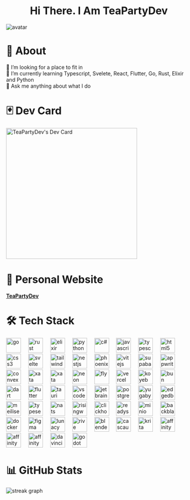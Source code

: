 <h1 align="center">
  Hi There. I Am TeaPartyDev
</h1>

<div align="canter">
  <img src="https://github.com/user-attachments/assets/655b8b3b-373f-4f8b-9141-edb592e8fe45" alt="avatar"/>
</div>

# 💫 About
🤝 I’m looking for a place to fit in<br>
🌱 I’m currently learning Typescript, Svelete, React, Flutter, Go, Rust, Elixir and Python<br>
💬 Ask me anything about what I do<br>

# 🃏 Dev Card
<a href="https://app.daily.dev/teapartydev"><img src="https://api.daily.dev/devcards/v2/92Tc0MIH5UarnguOUFTDJ.png?type=default&r=tcv" width="356" alt="TeaPartyDev's Dev Card"/></a>

# 🧠 Personal Website
[**TeaPartyDev**](https://teapartydev.github.io/teapartydev-blog/)

# 🛠️ Tech Stack

<div align="left">
  <img src="https://cdn.jsdelivr.net/gh/devicons/devicon@latest/icons/go/go-original.svg" height="40" alt="go"  />
  <img width="12" />

  <img src="https://cdn.jsdelivr.net/gh/devicons/devicon@latest/icons/rust/rust-original.svg" height="40" alt="rust"  />
  <img width="12" />

  <img src="https://cdn.jsdelivr.net/gh/devicons/devicon@latest/icons/elixir/elixir-original.svg" height="40" alt="elixir"  />
  <img width="12" />
  
  <img src="https://cdn.jsdelivr.net/gh/devicons/devicon@latest/icons/python/python-original.svg" height="40" alt="python"  />
  <img width="12" />
  
  <img src="https://cdn.jsdelivr.net/gh/devicons/devicon@latest/icons/csharp/csharp-original.svg" height="40" alt="c#"  />
  <img width="12" />
  
  <img src="https://cdn.jsdelivr.net/gh/devicons/devicon@latest/icons/javascript/javascript-original.svg" height="40" alt="javascript"  />
  <img width="12" />
  
  <img src="https://cdn.jsdelivr.net/gh/devicons/devicon@latest/icons/typescript/typescript-original.svg" height="40" alt="typescript"  />
  <img width="12" />
  
  <img src="https://cdn.jsdelivr.net/gh/devicons/devicon@latest/icons/html5/html5-original.svg" height="40" alt="html5"  />
  <img width="12" />
  
  <img src="https://cdn.jsdelivr.net/gh/devicons/devicon@latest/icons/css3/css3-original.svg" height="40" alt="css3"  />
  <img width="12" />

  <img src="https://cdn.jsdelivr.net/gh/devicons/devicon@latest/icons/svelte/svelte-original.svg" height="40" alt="svelte"  />
  <img width="12" />

  <img src="https://cdn.jsdelivr.net/gh/devicons/devicon@latest/icons/tailwindcss/tailwindcss-original.svg" height="40" alt="tailwindcss"  />
  <img width="12" />

  <img src="https://cdn.jsdelivr.net/gh/devicons/devicon@latest/icons/nestjs/nestjs-original.svg" height="40" alt="nestjs"  />
  <img width="12" />

  <img src="https://cdn.jsdelivr.net/gh/devicons/devicon@latest/icons/phoenix/phoenix-original.svg" height="40" alt="phoenix"  />
  <img width="12" />

  <img src="https://cdn.jsdelivr.net/gh/devicons/devicon@latest/icons/vitejs/vitejs-original.svg" height="40" alt="vitejs"  />
  <img width="12" />

  <img src="https://cdn.jsdelivr.net/gh/devicons/devicon@latest/icons/supabase/supabase-original.svg" height="40" alt="supabase"  />
  <img width="12" />

  <img src="https://cdn.jsdelivr.net/gh/devicons/devicon@latest/icons/appwrite/appwrite-original.svg" height="40" alt="appwrite"  />
  <img width="12" />

  <img src="https://github.com/user-attachments/assets/47c8fa0e-4586-4bfd-9766-730e8f5fb6bf" height="40" alt="convex"  />
  <img width="12" />

  <img src="https://github.com/user-attachments/assets/cb152919-2759-4463-8449-13d675fca37b" height="40" alt="xata"  />
  <img width="12" />

  <img src="https://github.com/user-attachments/assets/cb152919-2759-4463-8449-13d675fca37b" height="40" alt="xata"  />
  <img width="12" />

  <img src="https://github.com/user-attachments/assets/a0da7365-d186-41ca-919e-b34d4fb25625" height="40" alt="neon"  />
  <img width="12" />

  <img src="https://github.com/user-attachments/assets/8823bfad-26bc-47f4-80a8-88c650e0fb3e" height="40" alt="fly"  />
  <img width="12" />

  <img src="https://github.com/user-attachments/assets/1b66312c-0935-4447-b38f-c55fd74bf708" height="40" alt="vercel"  />
  <img width="12" />

  <img src="https://github.com/user-attachments/assets/53656b41-a139-4f30-84a6-aa03aa0da4b1" height="40" alt="koyeb"  />
  <img width="12" />
  
  <img src="https://cdn.jsdelivr.net/gh/devicons/devicon@latest/icons/bun/bun-original.svg" height="40" alt="bun"  />
  <img width="12" />

  <img src="https://cdn.jsdelivr.net/gh/devicons/devicon@latest/icons/dart/dart-original.svg" height="40" alt="dart"  />
  <img width="12" />
  
  <img src="https://cdn.jsdelivr.net/gh/devicons/devicon@latest/icons/flutter/flutter-original.svg" height="40" alt="flutter"  />
  <img width="12" />

  <img src="https://cdn.jsdelivr.net/gh/devicons/devicon@latest/icons/tauri/tauri-original.svg" height="40" alt="tauri"  />
  <img width="12" />
  
  <img src="https://cdn.jsdelivr.net/gh/devicons/devicon@latest/icons/vscode/vscode-original.svg" height="40" alt="vscode"  />
  <img width="12" />

  <img src="https://cdn.jsdelivr.net/gh/devicons/devicon@latest/icons/jetbrains/jetbrains-original.svg" height="40" alt="jetbrains"  />
  <img width="12" />
  
  <img src="https://cdn.jsdelivr.net/gh/devicons/devicon@latest/icons/postgresql/postgresql-original.svg" height="40" alt="postgresql"  />
  <img width="12" />

  <img src="https://cdn.jsdelivr.net/gh/devicons/devicon@latest/icons/yugabytedb/yugabytedb-original.svg" height="40" alt="yugabytedb"  />
  <img width="12" />

  <img src="https://github.com/user-attachments/assets/6213ad9e-0a00-4f15-b6a9-0d29dcea51d2" height="40" alt="edgedb"  />
  <img width="12" />

  <img src="https://github.com/user-attachments/assets/12c1e866-0958-4752-a824-3a65f854f12d" height="40" alt="meilisearch"  />
  <img width="12" />

  <img src="https://github.com/user-attachments/assets/49474ec0-fa19-4ae3-8f27-9847a1ed08bd" height="40" alt="typesense"  />
  <img width="12" />
  
  <img src="https://github.com/user-attachments/assets/c9e1448e-433c-497f-beab-ab4ce435cf46" height="40" alt="nats"  />
  <img width="12" />

  <img src="https://github.com/user-attachments/assets/12f91bc8-c905-4665-8def-5669f5b42106" height="40" alt="risingwave"  />
  <img width="12" />

  <img src="https://github.com/user-attachments/assets/59baa85a-f89d-447c-85ec-4b27a625f724" height="40" alt="clickhouse"  />
  <img width="12" />

  <img src="https://github.com/user-attachments/assets/53d037bf-96f8-4778-afc4-14e9b5f0b744" height="40" alt="readyset"  />
  <img width="12" />

  <img src="https://github.com/user-attachments/assets/5abf81f3-bd41-4b14-9d5a-7f9699bde042" height="40" alt="minio"  />
  <img width="12" />

  <img src="https://github.com/user-attachments/assets/d6af8bc4-af29-4c4b-9de7-37ae2c3665de" height="40" alt="backblaze"  />
  <img width="12" />

  <img src="https://cdn.jsdelivr.net/gh/devicons/devicon@latest/icons/docker/docker-original.svg" height="40" alt="docker"  />
  <img width="12" />

  <img src="https://cdn.jsdelivr.net/gh/devicons/devicon@latest/icons/figma/figma-original.svg" height="40" alt="figma"  />
  <img width="12" />

  <img src="https://github.com/user-attachments/assets/5ed068f9-4cde-4f98-9dd5-7d9750e92eda" height="40" alt="lunacy"  />
  <img width="12" />

  <img src="https://github.com/user-attachments/assets/6c5dee8e-c668-459d-920d-f7cd945e2e39" height="40" alt="rive"  />
  <img width="12" />

  <img src="https://cdn.jsdelivr.net/gh/devicons/devicon@latest/icons/blender/blender-original.svg" height="40" alt="blender"  />
  <img width="12" />

  <img src="https://github.com/user-attachments/assets/43cca564-ea61-4ff1-b6d0-3cfe3bc48337" height="40" alt="cascaudeur"  />
  <img width="12" />

  <img src="https://github.com/user-attachments/assets/7a421d0f-b108-46b4-ae21-db64d4c42e01" height="40" alt="krita"  />
  <img width="12" />

  <img src="https://github.com/user-attachments/assets/2cd354a8-e76d-4553-a9d3-6dd6febc88b5" height="40" alt="affinity photo"  />
  <img width="12" />
  
  <img src="https://github.com/user-attachments/assets/40e0716b-3aed-4506-91b9-2c36a380eb38" height="40" alt="affinity designer"  />
  <img width="12" />

  <img src="https://github.com/user-attachments/assets/f326540f-c0cb-4466-adbe-0e543ea63e33" height="40" alt="affinity publisher"  />
  <img width="12" />


  <img src="https://github.com/user-attachments/assets/cda33553-a6d1-40f2-b29b-0c74a48ae299" height="40" alt="davinci resolve"  />
  <img width="12" />

  <img src="https://cdn.jsdelivr.net/gh/devicons/devicon@latest/icons/godot/godot-original.svg" height="40" alt="godot"  />
  <img width="12" />
</div>

# 📊 GitHub Stats
<img src="https://streak-stats.demolab.com?user=teapartydev&locale=en&mode=daily&theme=tokyonight&hide_border=true&border_radius=20" alt="streak graph"  />

